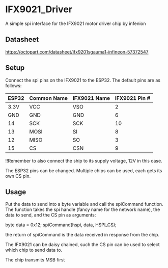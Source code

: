 # IFX9021_Driver
A simple spi interface for the IFX9021 motor driver chip by infenion

## Datasheet
https://octopart.com/datasheet/ifx9201sgauma1-infineon-57372547

## Setup

Connect the spi pins on the IFX9021 to the ESP32. The default pins are as follows:

| ESP32 | Common Name | IFX9021 Name | IFX9021 Pin # |
| ----- | ----------- | ------------ | ------------- |
| 3.3V  | VCC         | VSO          | 2             |
| GND   | GND         | GND          | 6             |
| 14    | SCK         | SCK          | 10            |
| 13    | MOSI        | SI           | 8             |
| 12    | MISO        | SO           | 3             |
| 15    | CS          | CSN          | 9             |

!!Remember to also connect the ship to its supply voltage, 12V in this case.

The ESP32 pins can be changed. Multiple chips can be used, each gets its own CS pin.


## Usage
Put the data to send into a byte variable and call the spiCommand function. The function takes the spi handle (fancy name for the network name), the data to send, and the CS pin as arguments:

byte data = 0x12;
    spiCommand(hspi, data, HSPI_CS);

the return of spiCommand is the data received in response from the chip.

The IFX9021 can be daisy chained, such the CS pin can be used to select which chip to send data to. 

The chip transmits MSB first
